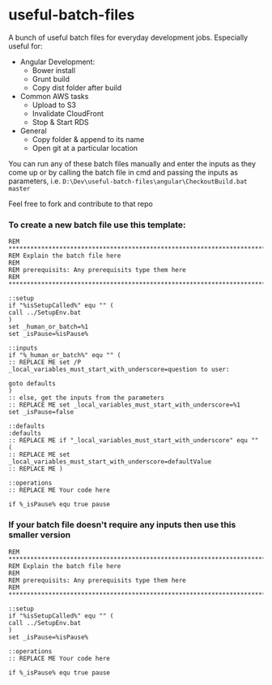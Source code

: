 # useful-batch-files
A bunch of useful batch files for everyday development jobs.
Especially useful for:
- Angular Development:
    - Bower install
	- Grunt build
	- Copy dist folder after build
- Common AWS tasks
    - Upload to S3
	- Invalidate CloudFront
	- Stop & Start RDS
- General
	- Copy folder & append to its name
	- Open git at a particular location
	
You can run any of these batch files manually and enter the inputs as they come up or by calling the batch file in cmd and passing the inputs as parameters, i.e. `D:\Dev\useful-batch-files\angular\CheckoutBuild.bat master`
	
Feel free to fork and contribute to that repo

### To create a new batch file use this template:
```
REM ********************************************************************************
REM Explain the batch file here
REM
REM prerequisits: Any prerequisits type them here
REM ********************************************************************************

::setup
if "%isSetupCalled%" equ "" (
call ../SetupEnv.bat
)
set _human_or_batch=%1
set _isPause=%isPause%

::inputs
if "%_human_or_batch%" equ "" (
:: REPLACE ME set /P _local_variables_must_start_with_underscore=question to user:

goto defaults
)
:: else, get the inputs from the parameters
:: REPLACE ME set _local_variables_must_start_with_underscore=%1
set _isPause=false

::defaults
:defaults
:: REPLACE ME if "_local_variables_must_start_with_underscore" equ "" (
:: REPLACE ME set _local_variables_must_start_with_underscore=defaultValue
:: REPLACE ME )

::operations
:: REPLACE ME Your code here

if %_isPause% equ true pause
```

### If your batch file doesn't require any inputs then use this smaller version
```
REM ********************************************************************************
REM Explain the batch file here
REM
REM prerequisits: Any prerequisits type them here
REM ********************************************************************************

::setup
if "%isSetupCalled%" equ "" (
call ../SetupEnv.bat
)
set _isPause=%isPause%

::operations
:: REPLACE ME Your code here

if %_isPause% equ true pause
```